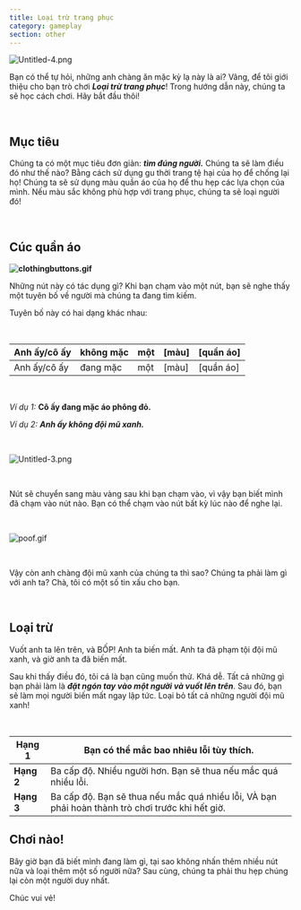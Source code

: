 ```yaml
---
title: Loại trừ trang phục
category: gameplay
section: other
---
```

![Untitled-4.png](https://help.Studycat.com/hc/article_attachments/34921324100889)

Bạn có thể tự hỏi, những anh chàng ăn mặc kỳ lạ này là ai? Vâng, để tôi giới thiệu cho bạn trò chơi ***Loại trừ trang phục***! Trong hướng dẫn này, chúng ta sẽ học cách chơi. Hãy bắt đầu thôi!

 

## **Mục tiêu**

Chúng ta có một mục tiêu đơn giản: ***tìm đúng người.*** Chúng ta sẽ làm điều đó như thế nào? Bằng cách sử dụng gu thời trang tệ hại của họ để chống lại họ! Chúng ta sẽ sử dụng màu quần áo của họ để thu hẹp các lựa chọn của mình. Nếu màu sắc không phù hợp với trang phục, chúng ta sẽ loại người đó!

 

## **Cúc quần áo**

**![clothingbuttons.gif](https://help.Studycat.com/hc/article_attachments/34921310348441)**

Những nút này có tác dụng gì? Khi bạn chạm vào một nút, bạn sẽ nghe thấy một tuyên bố về người mà chúng ta đang tìm kiếm.

Tuyên bố này có hai dạng khác nhau:

 

| Anh ấy/cô ấy | không mặc | một | \[màu] | \[quần áo] |
| --- | --- | --- | --- | --- |
| Anh ấy/cô ấy | đang mặc | một | \[màu] | \[quần áo] |

 

*Ví dụ 1:* **Cô ấy đang mặc áo phông đỏ.**

*Ví dụ 2:* ***Anh ấy không đội mũ xanh.***

 

![Untitled-3.png](https://help.Studycat.com/hc/article_attachments/34921324104985)  

 

Nút sẽ chuyển sang màu vàng sau khi bạn chạm vào, vì vậy bạn biết mình đã chạm vào nút nào. Bạn có thể chạm vào nút bất kỳ lúc nào để nghe lại. 

 

![poof.gif](https://help.Studycat.com/hc/article_attachments/34921324114329)

 

Vậy còn anh chàng đội mũ xanh của chúng ta thì sao? Chúng ta phải làm gì với anh ta? Chà, tôi có một số tin xấu cho bạn.

 

## **Loại trừ**

Vuốt anh ta lên trên, và BỐP! Anh ta biến mất. Anh ta đã phạm tội đội mũ xanh, và giờ anh ta đã biến mất.

Sau khi thấy điều đó, tôi cá là bạn cũng muốn thử. Khá dễ. Tất cả những gì bạn phải làm là ***đặt ngón tay vào một người và vuốt lên trên***. Sau đó, bạn sẽ làm mọi người biến mất ngay lập tức. Loại bỏ tất cả những người đội mũ xanh!

 

| **Hạng 1** | Bạn có thể mắc bao nhiêu lỗi tùy thích. |
| --- | --- |
| **Hạng 2** | Ba cấp độ. Nhiều người hơn. Bạn sẽ thua nếu mắc quá nhiều lỗi. |
| **Hạng 3** | Ba cấp độ. Bạn sẽ thua nếu mắc quá nhiều lỗi, VÀ bạn phải hoàn thành trò chơi trước khi hết giờ. |

## 

## **Chơi nào!**

Bây giờ bạn đã biết mình đang làm gì, tại sao không nhấn thêm nhiều nút nữa và loại thêm một số người nữa? Sau cùng, chúng ta phải thu hẹp chúng lại còn một người duy nhất.

Chúc vui vẻ!